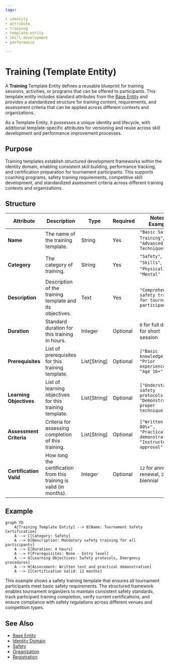 ```yaml
---
tags:

- identity
- attribute
- training
- template-entity
- skill-development
- performance

---
```


# Training (Template Entity)

A **Training** Template Entity defines a reusable blueprint for training sessions, activities, or programs that can be
offered to participants. This template entity includes standard attributes from the [Base Entity](../../foundation/base_entity.md)
and provides a standardized structure for training content, requirements, and assessment criteria that can be applied
across different contexts and organizations.

As a Template Entity, it possesses a unique identity and lifecycle, with additional template-specific attributes
for versioning and reuse across skill development and performance improvement processes.

## Purpose

Training templates establish structured development frameworks within the identity domain, enabling consistent
skill building, performance tracking, and certification preparation for tournament participants. This supports
coaching programs, safety training requirements, competitive skill development, and standardized assessment
criteria across different training contexts and organizations.

## Structure

| Attribute                | Description                                                                                | Type         | Required | Notes / Example                                                                                                    |
| ------------------------ | ------------------------------------------------------------------------------------------ | ------------ | -------- | ------------------------------------------------------------------------------------------------------------------ |
| **Name**                 | The name of the training template.                                                        | String       | Yes      | `"Basic Safety Training"`, `"Advanced Techniques"`                                                                |
| **Category**             | The category of training.                                                                  | String       | Yes      | `"Safety"`, `"Skills"`, `"Physical"`, `"Mental"`                                                                  |
| **Description**          | Description of the training template and its objectives.                                  | Text         | Yes      | `"Comprehensive safety training for tournament participants"`                                                      |
| **Duration**             | Standard duration for this training in hours.                                            | Integer      | Optional | `8` for full day, `2` for short session                                                                           |
| **Prerequisites**        | List of prerequisites for this training template.                                        | List[String] | Optional | `["Basic knowledge", "Prior experience", "Age 16+"]`                                                              |
| **Learning Objectives**  | List of learning objectives for this training template.                                  | List[String] | Optional | `["Understand safety protocols", "Demonstrate proper technique"]`                                                  |
| **Assessment Criteria**  | Criteria for assessing completion of this training.                                      | List[String] | Optional | `["Written test 80%+", "Practical demonstration", "Instructor approval"]`                                         |
| **Certification Valid** | How long the certification from this training is valid (in months).                      | Integer      | Optional | `12` for annual renewal, `24` for biennial                                                                        |

## Example

```mermaid
graph TD
    A[Training Template Entity] --> B[Name: Tournament Safety Certification]
    A --> C[Category: Safety]
    A --> D[Description: Mandatory safety training for all participants]
    A --> E[Duration: 4 hours]
    A --> F[Prerequisites: None - Entry level]
    A --> G[Learning Objectives: Safety protocols, Emergency procedures]
    A --> H[Assessment: Written test and practical demonstration]
    A --> I[Certification Valid: 12 months]
```

This example shows a safety training template that ensures all tournament participants meet basic safety requirements.
The structured framework enables tournament organizers to maintain consistent safety standards, track participant
training completion, verify current certifications, and ensure compliance with safety regulations across different
venues and competition types.

## See Also

- [Base Entity](../../foundation/base_entity.md)
- [Identity Domain](../README.md)
- [Safety](../../safety/README.md)
- [Organization](../../organization/README.md)
- [Registration](../../registration/registration.md)
